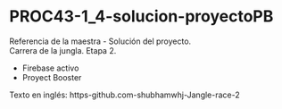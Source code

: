 # PROC43-1_4-solucion-proyectoPB
Referencia de la maestra - Solución del proyecto.  
Carrera de la jungla. Etapa 2. 
  
- Firebase activo   
- Proyect Booster  
  
Texto en inglés: https-github.com-shubhamwhj-Jangle-race-2

